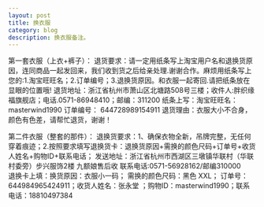 ```yaml
---
layout: post
title: 换衣服
category: blog
description: 换衣服备注。
---
```


第一套衣服（上衣+裤子）：
退货要求：请一定用纸条写上淘宝用户名和退换货原因，连同商品一起发回来，我们收到货之后给亲处理.谢谢合作。麻烦用纸条写上您的:1.淘宝旺旺名；2.订单编号；3.退换货原因。和衣服一起寄回.请把纸条放在显眼的位置哦!
退货地址：浙江省杭州市萧山区北塘路508号三楼；收件人:胖织缘福旗舰店；电话.0571-86948410；邮编：311200
纸条上写：淘宝旺旺名：masterwind1990     订单编号：  644728989154911  退货理由：衣服大小不合身，颜色有色差，请帮忙退货，谢谢！



第二件衣服（整套的那件）：
退换货要求：1、确保衣物全新，吊牌完整，无任何穿着痕迹；2.按照要求填写退换货卡：退换货原因+需换的颜色尺码+订单号+收货人姓名+购物ID+联系电话；
发送地址：浙江省杭州市西湖区三墩镇华联村（华联村委旁）步兴服饰2楼 九额娘售后收 联系电话:0571-56928162/邮编310000  
退换卡上填：换货原因：衣服小一码；  需换的颜色尺码：黑色 XXL； 订单号：644984965424911；收货人姓名：张永堂 ；购物ID：masterwind1990；联系电话：18810497384
